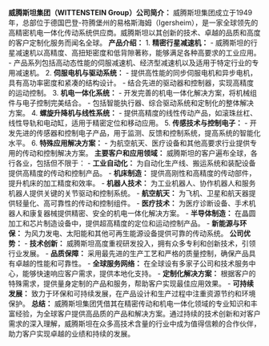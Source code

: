 **威腾斯坦集团（WITTENSTEIN Group）公司简介：** 威腾斯坦集团成立于1949年，总部位于德国巴登-符腾堡州的易格斯海姆（Igersheim），是一家全球领先的高精密机电一体化传动系统供应商。威腾斯坦以其创新的技术、卓越的品质和高度的客户定制化服务而闻名全球。 **产品介绍：** 1. **精密行星减速机：** - 威腾斯坦的行星减速机以高精度、高扭矩密度和低背隙著称，能够满足各种高要求的工业应用。 - 产品系列包括高动态性能的伺服减速机、经济型减速机以及适用于特定行业的专用减速机。 2. **伺服电机与驱动系统：** - 提供高性能的同步伺服电机和异步电机，具有高功率密度和紧凑的结构设计。 - 结合先进的驱动器和控制器，实现高精度的运动控制。 3. **机电一体化系统：** - 开发完善的机电一体化解决方案，将机械组件与电子控制完美结合。 - 包括智能执行器、综合驱动系统和定制化的整体解决方案。 4. **螺旋升降机与线性系统：** - 提供高精度的线性传动产品，如滚珠丝杠、线性导轨和电动缸，适用于精密定位和移动应用。 5. **传感技术与控制电子：** - 开发先进的传感器和控制电子产品，用于监测、反馈和控制系统，提高系统的智能化水平。 6. **特殊应用解决方案：** - 为航空航天、医疗设备和其他高要求行业提供专用的传动和控制解决方案。 **主要客户和应用领域：** 威腾斯坦的客户遍布全球，各行各业，包括但不限于： - **工业自动化：** 为自动化生产线、搬运系统和装配设备提供高精度的传动和控制产品。 - **机床制造：** 提供高刚性和高精度的传动部件，提升机床的加工精度和效率。 - **机器人技术：** 为工业机器人、协作机器人和服务机器人提供关键的关节驱动和控制系统。 - **航空航天：** 为飞机、卫星和航天器提供轻量化、高可靠性的传动和控制组件。 - **医疗技术：** 为医疗诊断设备、手术机器人和康复器械提供精密、安全的机电一体化解决方案。 - **半导体制造：** 在晶圆加工和芯片制造设备中，提供超高精度的定位和运动控制产品。 - **新能源与环保：** 为风力发电、太阳能和其他可再生能源设备提供可靠的传动系统。 **公司优势：** - **技术创新：** 威腾斯坦高度重视研发投入，拥有众多专利和创新技术，引领行业发展。 - **品质保障：** 采用最先进的生产工艺和严格的质量控制，确保产品具有卓越的性能和可靠性。 - **全球服务网络：** 在全球设有多家子公司和技术服务中心，能够快速响应客户需求，提供本地化支持。 - **定制化解决方案：** 根据客户的特殊需求，提供量身定制的产品和服务，帮助客户实现最佳应用效果。 - **可持续发展：** 致力于环保和可持续发展，在产品设计和生产过程中注重资源节约和环境保护。 **总结：** 威腾斯坦集团凭借其在精密传动和机电一体化领域的专业知识和丰富经验，为全球客户提供高品质的产品和解决方案。通过持续的技术创新和对客户需求的深入理解，威腾斯坦在众多高技术含量的行业中成为值得信赖的合作伙伴，助力客户实现卓越的业绩和持续的发展。
